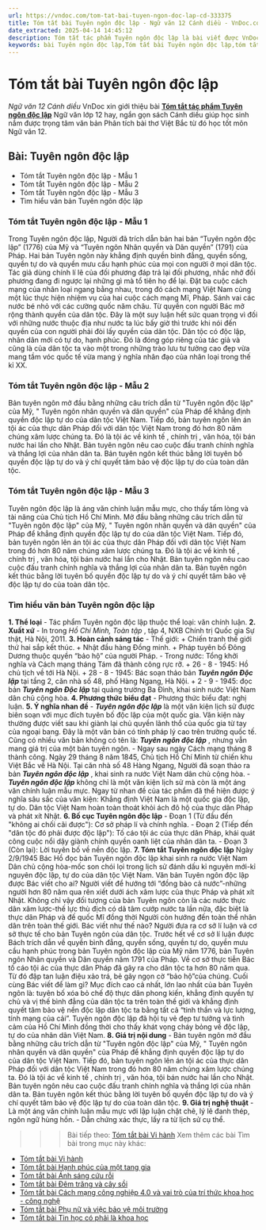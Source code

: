```yaml
---
url: https://vndoc.com/tom-tat-bai-tuyen-ngon-doc-lap-cd-333375
title: Tóm tắt bài Tuyên ngôn độc lập - Ngữ văn 12 Cánh diều - VnDoc.com
date_extracted: 2025-04-14 14:45:12
description: Tóm tắt tác phẩm Tuyên ngôn độc lập là bài viết được VnDoc biên soạn và đăng tải với các mẫu tóm tắt ngắn nhất, phục vụ bài học môn Ngữ Văn 12 Cánh diều
keywords: bài Tuyên ngôn độc lập,Tóm tắt bài Tuyên ngôn độc lập,tóm tắt ngữ văn 12,Tóm tắt Tuyên ngôn độc lập ngắn gọn,Tóm tắt Tuyên ngôn độc lập hay nhất,Tóm tắt Tuyên ngôn độc lập siêu ngắn,tóm tắt văn 12 Cánh diều,tóm tắt tác phẩm ngữ văn 12,tóm tắt ngữ văn 12 Cánh diều
---
```


# Tóm tắt bài Tuyên ngôn độc lập
 _Ngữ văn 12 Cánh diều_
VnDoc xin giới thiệu bài [**Tóm tắt tác phẩm Tuyên ngôn độc lập**](<https://vndoc.com/tom-tat-bai-tuyen-ngon-doc-lap-cd-333375>) Ngữ văn lớp 12 hay, ngắn gọn sách Cánh diều giúp học sinh nắm được trọng tâm văn bản Phân tích bài thơ Việt Bắc từ đó học tốt môn Ngữ văn 12.
## Bài: Tuyên ngôn độc lập
  * Tóm tắt Tuyên ngôn độc lập - Mẫu 1
  * Tóm tắt Tuyên ngôn độc lập - Mẫu 2
  * Tóm tắt Tuyên ngôn độc lập - Mẫu 3
  * Tìm hiểu văn bản Tuyên ngôn độc lập

### **Tóm tắt Tuyên ngôn độc lập - Mẫu 1**
Trong Tuyên ngôn độc lập, Người đã trích dẫn bản hai bản “Tuyên ngôn độc lập” \(1776\) của Mỹ và “Tuyên ngôn Nhân quyền và Dân quyền” \(1791\) của Pháp. Hai bản Tuyên ngôn này khẳng định quyền bình đẳng, quyền sống, quyền tự do và quyền mưu cầu hạnh phúc của mọi con người ở mọi dân tộc. Tác giả dùng chính lí lẽ của đối phương đáp trả lại đối phương, nhắc nhở đối phương đang đi ngược lại những gì mà tổ tiên họ để lại. Đặt ba cuộc cách mạng của nhân loại ngang bằng nhau, trong đó cách mạng Việt Nam cùng một lúc thực hiện nhiệm vụ của hai cuộc cách mạng Mĩ, Pháp. Sánh vai các nước bé nhỏ với các cường quốc năm châu. Từ quyền con người Bác mở rộng thành quyền của dân tộc. Đây là một suy luận hết sức quan trọng vì đối với những nước thuộc địa như nước ta lúc bấy giờ thì trước khi nói đến quyền của con người phải đòi lấy quyền của dân tộc. Dân tộc có độc lập, nhân dân mới có tự do, hạnh phúc. Đó là đóng góp riêng của tác giả và cũng là của dân tộc ta vào một trong những trào lưu tư tưởng cao đẹp vừa mang tầm vóc quốc tế vừa mang ý nghĩa nhân đạo của nhân loại trong thế kỉ XX.
### **Tóm tắt Tuyên ngôn độc lập - Mẫu 2**
Bản tuyên ngôn mở đầu bằng những câu trích dẫn từ "Tuyên ngôn độc lập" của Mỹ, " Tuyên ngôn nhân quyền và dân quyền" của Pháp để khẳng định quyền độc lập tự do của dân tộc Việt Nam. Tiếp đó, bản tuyên ngôn lên án tội ác của thực dân Pháp đối với dân tộc Việt Nam trong đó hơn 80 năm chúng xâm lược chúng ta. Đó là tội ác về kinh tế , chính trị , văn hóa, tội bán nước hai lần cho Nhật. Bản tuyên ngôn nêu cao cuộc đấu tranh chính nghĩa và thắng lợi của nhân dân ta. Bản tuyên ngôn kết thúc bằng lời tuyên bố quyền độc lập tự do và ý chí quyết tâm bảo vệ độc lập tự do của toàn dân tộc.
### **Tóm tắt Tuyên ngôn độc lập - Mẫu 3**
Tuyên ngôn độc lập là áng văn chính luận mẫu mực, cho thấy tấm lòng và tài năng của Chủ tịch Hồ Chí Minh. Mở đầu bằng những câu trích dẫn từ "Tuyên ngôn độc lập" của Mỹ, " Tuyên ngôn nhân quyền và dân quyền" của Pháp để khẳng định quyền độc lập tự do của dân tộc Việt Nam. Tiếp đó, bản tuyên ngôn lên án tội ác của thực dân Pháp đối với dân tộc Việt Nam trong đó hơn 80 năm chúng xâm lược chúng ta. Đó là tội ác về kinh tế , chính trị , văn hóa, tội bán nước hai lần cho Nhật. Bản tuyên ngôn nêu cao cuộc đấu tranh chính nghĩa và thắng lợi của nhân dân ta. Bản tuyên ngôn kết thúc bằng lời tuyên bố quyền độc lập tự do và ý chí quyết tâm bảo vệ độc lập tự do của toàn dân tộc.
### **Tìm hiểu văn bản Tuyên ngôn độc lập**
**1\. Thể loại**
\- Tác phẩm Tuyên ngôn độc lập thuộc thể loại: văn chính luận.
**2\. Xuất xứ**
\- In trong _Hồ Chí Minh, Toàn tập_ , tập 4, NXB Chính trị Quốc gia Sự thật, Hà Nội, 2011.
**3\. Hoàn cảnh sáng tác**
\- Thế giới:
\+ Chiến tranh thế giới thứ hai sắp kết thúc.
\+ Nhật đầu hàng Đồng minh.
\+ Pháp tuyên bố Đông Dương thuộc quyền “bảo hộ” của người Pháp.
\- Trong nước: Tổng khởi nghĩa và Cách mạng tháng Tám đã thành công rực rỡ.
\+ 26 - 8 - 1945: Hồ chủ tịch về tới Hà Nội.
\+ 28 - 8 - 1945: Bác soạn thảo bản **_Tuyên ngôn Độc lập_** tại tầng 2, căn nhà số 48, phố Hàng Ngang, Hà Nội.
\+ 2 - 9 - 1945: đọc bản **_Tuyên ngôn Độc lập_** tại quảng trường Ba Đình, khai sinh nước Việt Nam dân chủ cộng hòa.
**4\. Phương thức biểu đạt**
\- Phương thức biểu đạt: nghị luận.
**5\. Ý nghĩa nhan đề**
\- **_Tuyên ngôn độc lập_** là một văn kiện lịch sử được biên soạn với mục đích tuyên bố độc lập của một quốc gia. Văn kiện này thường được viết sau khi giành lại chủ quyền lãnh thổ của quốc gia từ tay của ngoại bang. Đây là một văn bản có tính pháp lý cao trên trường quốc tế. Cũng có nhiều văn bản không có tên là: **_Tuyên ngôn độc lập_** , nhưng vẫn mang giá trị của một bản tuyên ngôn.
\- Ngay sau ngày Cách mạng tháng 8 thành công. Ngày 29 tháng 8 năm 1845, Chủ tịch Hồ Chí Minh từ chiến khu Việt Bắc về Hà Nội. Tại căn nhà số 48 Hàng Ngang, Người đã soạn thảo ra bản **_Tuyên ngôn độc lập_** , khai sinh ra nước Việt Nam dân chủ cộng hòa.
\- **_Tuyên ngôn độc lập_** không chỉ là một văn kiện lịch sử mà còn là một áng văn chính luận mẫu mực. Ngay từ nhan đề của tác phẩm đã thể hiện được ý nghĩa sâu sắc của văn kiện: Khẳng định Việt Nam là một quốc gia độc lập, tự do. Dân tộc Việt Nam hoàn toàn thoát khỏi ách đô hộ của thực dân Pháp và phát xít Nhật.
**6\. Bố cục Tuyên ngôn độc lập**
\- Đoạn 1 \(Từ đầu đến "không ai chối cãi được"\): Cơ sở pháp lí và chính nghĩa.
\- Đoạn 2 \(Tiếp đến "dân tộc đó phải được độc lập"\): Tố cáo tội ác của thực dân Pháp, khái quát công cuộc nổi dậy giành chính quyền oanh liệt của nhân dân ta.
\- Đoạn 3 \(Còn lại\): Lời tuyên bố về nền độc lập.
**7\. Tóm tắt Tuyên ngôn độc lập**
Ngày 2/9/1945 Bác Hồ đọc bản Tuyên ngôn độc lập khai sinh ra nước Việt Nam Dân chủ cộng hòa-mốc son chói lọi trong lịch sử đánh dấu kỉ nguyên mới-kỉ nguyên độc lập, tự do của dân tộc Việt Nam. Văn bản Tuyên ngôn độc lập được Bác viết cho ai? Người viết để hướng tới “đồng bào cả nước”-những người hơn 80 năm qua rên xiết dưới ách xâm lược của thực Pháp và phát xít Nhật. Không chỉ vậy đối tượng của bản Tuyên ngôn còn là các nước thực dân xâm lược-thế lực thù địch có dã tâm cướp nước ta lần nữa, đặc biệt là thực dân Pháp và đế quốc Mĩ đồng thời Người còn hướng đến toàn thể nhân dân trên toàn thế giới. Bác viết như thế nào? Người đưa ra cơ sở lí luận và cơ sở thực tế cho bản Tuyên ngôn của dân tộc. Trước hết về cơ sở lí luận được Bách trích dẫn về quyền bình đẳng, quyền sống, quyền tự do, quyền mưu cầu hạnh phúc trong bản Tuyên ngôn độc lập của Mỹ năm 1776, bản Tuyên ngôn Nhân quyền và Dân quyền năm 1791 của Pháp. Về cơ sở thực tiễn Bác tố cáo tội ác của thực dân Pháp đã gây ra cho dân tộc ta hơn 80 năm qua. Từ đó đập tan luận điệu xảo trá, bẻ gãy ngọn cờ “bảo hộ”của chúng. Cuối cùng Bác viết để làm gì? Mục đích cao cả nhất, lớn lao nhất của bản Tuyên ngôn là: tuyên bố xóa bỏ chế độ thực dân phong kiến, khẳng định quyền tự chủ và vị thế bình đẳng của dân tộc ta trên toàn thế giới và khẳng định quyết tâm bảo vệ nền độc lập dân tộc ta bằng tất cả “tinh thần và lực lượng, tính mạng của cải”. Tuyên ngôn độc lập đã hội tụ vẻ đẹp tư tưởng và tình cảm của Hồ Chí Minh đồng thời cho thấy khát vọng cháy bỏng về độc lập, tự do của nhân dân Việt Nam.
**8\. Giá trị nội dung**
\- Bản tuyên ngôn mở đầu bằng những câu trích dẫn từ "Tuyên ngôn độc lập" của Mỹ, " Tuyên ngôn nhân quyền và dân quyền" của Pháp để khẳng định quyền độc lập tự do của dân tộc Việt Nam. Tiếp đó, bản tuyên ngôn lên án tội ác của thực dân Pháp đối với dân tộc Việt Nam trong đó hơn 80 năm chúng xâm lược chúng ta. Đó là tội ác về kinh tế , chính trị , văn hóa, tội bán nước hai lần cho Nhật. Bản tuyên ngôn nêu cao cuộc đấu tranh chính nghĩa và thắng lợi của nhân dân ta. Bản tuyên ngôn kết thúc bằng lời tuyên bố quyền độc lập tự do và ý chí quyết tâm bảo vệ độc lập tự do của toàn dân tộc.
**9\. Giá trị nghệ thuật**
\- Là một áng văn chính luận mẫu mực với lập luận chặt chẽ, lý lẽ đanh thép, ngôn ngữ hùng hồn.
\- Dẫn chứng xác thực, lấy ra từ lịch sử cụ thể.
>>> Bài tiếp theo: [Tóm tắt bài Vi hành](<https://vndoc.com/tom-tat-bai-vi-hanh-333377>)
Xem thêm các bài Tìm bài trong mục này khác:
  * [Tóm tắt bài Vi hành](</tom-tat-bai-vi-hanh-333377>)
  * [Tóm tắt bài Hạnh phúc của một tang gia](</tom-tat-bai-hanh-phuc-cua-mot-tang-gia-333378>)
  * [Tóm tắt bài Ánh sáng cứu rỗi](</tom-tat-bai-anh-sang-cuu-roi-333379>)
  * [Tóm tắt bài Đêm trăng và cây sồi](</tom-tat-bai-dem-trang-va-cay-soi-333516>)
  * [Tóm tắt bài Cách mạng công nghiệp 4.0 và vai trò của trí thức khoa học - công nghệ](</tom-tat-bai-cach-mang-cong-nghiep-4-0-va-vai-tro-cua-tri-thuc-khoa-hoc-cong-nghe-333517>)
  * [Tóm tắt bài Phụ nữ và việc bảo vệ môi trường](</tom-tat-bai-phu-nu-va-viec-bao-ve-moi-truong-333518>)
  * [Tóm tắt bài Tin học có phải là khoa học](</tom-tat-bai-tin-hoc-co-phai-la-khoa-hoc-333521>)

